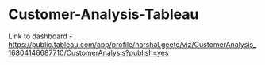 # Customer-Analysis-Tableau

Link to dashboard - https://public.tableau.com/app/profile/harshal.geete/viz/CustomerAnalysis_16804146687710/CustomerAnalysis?publish=yes
